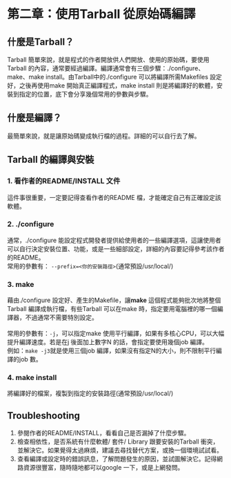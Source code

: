 # 第二章：使用Tarball 從原始碼編譯
## 什麼是Tarball？
Tarball 簡單來說，就是程式的作者開放供人們開放、使用的原始碼，要使用Tarball 的內容，通常要經過編譯。編譯通常會有三個步驟：./configure、make、make install。由Tarball中的./configure 可以將編譯所需Makefiles 設定好，之後再使用make 開始真正編譯程式，make install 則是將編譯好的軟體，安裝到指定的位置，底下會分享幾個常用的參數與步驟。
## 什麼是編譯？
最簡單來說，就是讓原始碼變成執行檔的過程。詳細的可以自行去了解。
## Tarball 的編譯與安裝
### 1. 看作者的README/INSTALL 文件
這件事很重要，一定要記得查看作者的README 檔，才能確定自己有正確設定該軟體。
### 2. ./configure
通常，./configure 能設定程式開發者提供給使用者的一些編譯選項，這讓使用者可以自行決定安裝位置、功能，或是一些細部設定，詳細的內容要記得參考該作者的README。<br/>
常用的參數有：
`--prefix=<你的安裝路徑>`(通常預設/usr/local/)
### 3. make
藉由./configure 設定好、產生的Makefile，讓**make** 這個程式能夠批次地將整個Tarball 編譯成執行檔，有些Tarball 可以在make 時，指定要用電腦裡的哪一個編譯器，不過通常不需要特別設定。<br/><br/>常用的參數有：`-j`，可以指定make 使用平行編譯，如果有多核心CPU，可以大幅提升編譯速度。若是在j 後面加上數字N 的話，會指定要使用幾個job 編譯。<br/>例如：`make -j3`就是使用三個job 編譯，如果沒有指定N的大小，則不限制平行編譯的job 數。
### 4. make install
將編譯好的檔案，複製到指定的安裝路徑(通常預設/usr/local/)
## Troubleshooting
1. 參閱作者的README/INSTALL，看看自己是否漏掉了什麼步驟。
2. 檢查相依性，是否系統有什麼軟體/ 套件/ Library 跟要安裝的Tarball 衝突，並解決它。如果覺得太過麻煩，建議去尋找替代方案，或換一個環境試試看。
3. 查看編譯或設定時的錯誤訊息，了解問題發生的原因，並試圖解決它。記得網路資源很豐富，隨時隨地都可以google 一下，或是上網發問。